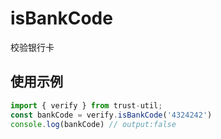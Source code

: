# isBankCode

校验银行卡

## 使用示例

```javascript
import { verify } from trust-util;
const bankCode = verify.isBankCode('4324242')
console.log(bankCode) // output:false
```
